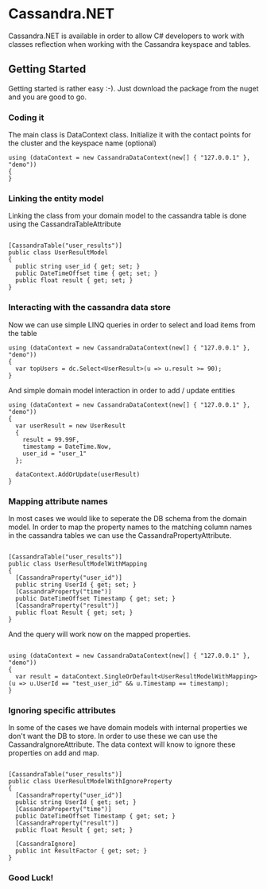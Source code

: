 # Cassandra.NET

Cassandra.NET is available in order to allow C# developers to work with classes reflection when working with the Cassandra keyspace and tables.

## Getting Started

Getting started is rather easy :-).
Just download the package from the nuget and you are good to go.

### Coding it

The main class is DataContext class.
Initialize it with the contact points for the cluster and the keyspace name (optional)

```
using (dataContext = new CassandraDataContext(new[] { "127.0.0.1" }, "demo"))
{
}

```

### Linking the entity model

Linking the class from your domain model to the cassandra table is done using the CassandraTableAttribute

```

[CassandraTable("user_results")]
public class UserResultModel
{
  public string user_id { get; set; }
  public DateTimeOffset time { get; set; }
  public float result { get; set; }
}

```

### Interacting with the cassandra data store

Now we can use simple LINQ queries in order to select and load items from the table

```
using (dataContext = new CassandraDataContext(new[] { "127.0.0.1" }, "demo"))
{
  var topUsers = dc.Select<UserResult>(u => u.result >= 90);
}
```

And simple domain model interaction in order to add / update entities

```
using (dataContext = new CassandraDataContext(new[] { "127.0.0.1" }, "demo"))
{
  var userResult = new UserResult
  {
    result = 99.99F,
    timestamp = DateTime.Now,
    user_id = "user_1"
  };
  
  dataContext.AddOrUpdate(userResult)
}
```

### Mapping attribute names

In most cases we would like to seperate the DB schema from the domain model.
In order to map the property names to the matching column names in the cassandra tables we can use the CassandraPropertyAttribute.

```

[CassandraTable("user_results")]
public class UserResultModelWithMapping
{
  [CassandraProperty("user_id")]
  public string UserId { get; set; }
  [CassandraProperty("time")]
  public DateTimeOffset Timestamp { get; set; }
  [CassandraProperty("result")]
  public float Result { get; set; }
}

```

And the query will work now on the mapped properties.

```

using (dataContext = new CassandraDataContext(new[] { "127.0.0.1" }, "demo"))
{
  var result = dataContext.SingleOrDefault<UserResultModelWithMapping>(u => u.UserId == "test_user_id" && u.Timestamp == timestamp);
}

```

### Ignoring specific attributes

In some of the cases we have domain models with internal properties we don't want the DB to store.
In order to use these we can use the CassandraIgnoreAttribute.
The data context will know to ignore these properties on add and map.

```

[CassandraTable("user_results")]
public class UserResultModelWithIgnoreProperty
{
  [CassandraProperty("user_id")]
  public string UserId { get; set; }
  [CassandraProperty("time")]
  public DateTimeOffset Timestamp { get; set; }
  [CassandraProperty("result")]
  public float Result { get; set; }

  [CassandraIgnore]
  public int ResultFactor { get; set; }
}

```


### Good Luck!
